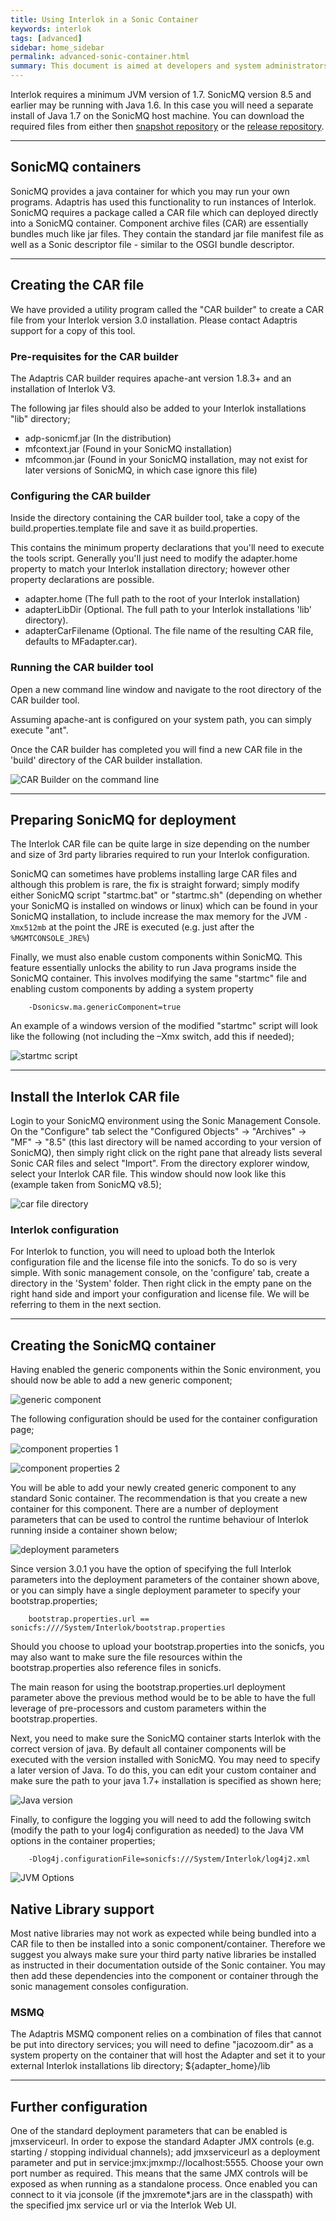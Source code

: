 ```yaml
---
title: Using Interlok in a Sonic Container
keywords: interlok
tags: [advanced]
sidebar: home_sidebar
permalink: advanced-sonic-container.html
summary: This document is aimed at developers and system administrators who wish to run an instance of Interlok inside a SonicMQ container. You will be instructed on how to build a deployable package (car file) which can be deployed into a SonicMQ container and finally you'll be shown the various configuration options. It is assumed you will have sufficient knowledge of SonicMQ and basic configuration. The following documentation has been created and tested for SonicMQ versions 7.6, 8.5, 2013 and 2015.
---
```


Interlok requires a minimum JVM version of 1.7. SonicMQ version 8.5 and earlier may be running with Java 1.6.  In this case you will need a separate install of Java 1.7 on the SonicMQ host machine. You can download the required files from either then [snapshot repository](https://development.adaptris.net/nexus/content/groups/adaptris-snapshots/com/adaptris/adp-sonicmf/) or the [release repository](https://development.adaptris.net/nexus/content/groups/public/com/adaptris/adp-sonicmf/).

----

## SonicMQ containers ##

SonicMQ provides a java container for which you may run your own programs. Adaptris has used this functionality to run instances of Interlok. SonicMQ requires a package called a CAR file which can deployed directly into a SonicMQ container. Component archive files (CAR) are essentially bundles much like jar files.  They contain the standard jar file manifest file as well as a Sonic descriptor file - similar to the OSGI bundle descriptor.

----

## Creating the CAR file ##

We have provided a utility program called the "CAR builder" to create a CAR file from your Interlok version 3.0 installation. Please contact Adaptris support for a copy of this tool.

### Pre-requisites for the CAR builder ###

The Adaptris CAR builder requires apache-ant version 1.8.3+ and an installation of Interlok V3.

The following jar files should also be added to your Interlok installations "lib" directory;

- adp-sonicmf.jar (In the distribution)
- mfcontext.jar (Found in your SonicMQ installation)
- mfcommon.jar (Found in your SonicMQ installation, may not exist for later versions of SonicMQ, in which case ignore this file)

### Configuring the CAR builder ###

Inside the directory containing the CAR builder tool, take a copy of the build.properties.template file and save it as build.properties.

This contains the minimum property declarations that you'll need to execute the tools script. Generally you'll just need to modify the adapter.home property to match your Interlok installation directory; however other property declarations are possible.

- adapter.home (The full path to the root of your Interlok installation)
- adapterLibDir (Optional.  The full path to your Interlok installations 'lib' directory).
- adapterCarFilename (Optional.  The file name of the resulting CAR file, defaults to MFadapter.car).

### Running the CAR builder tool ###

Open a new command line window and navigate to the root directory of the CAR builder tool.

Assuming apache-ant is configured on your system path, you can simply execute "ant".

Once the CAR builder has completed you will find a new CAR file in the 'build' directory of the CAR builder installation.

![CAR Builder on the command line](./images/sonic-container/sonicmq-container-Figure1.png)

----

## Preparing SonicMQ for deployment ##

The Interlok CAR file can be quite large in size depending on the number and size of 3rd party libraries required to run your Interlok configuration.

SonicMQ can sometimes have problems installing large CAR files and although this problem is rare, the fix is straight forward; simply modify either SonicMQ script "startmc.bat" or "startmc.sh" (depending on whether your SonicMQ is installed on windows or linux) which can be found in your SonicMQ installation, to include increase the max memory for the JVM `-Xmx512mb` at the point the JRE is executed (e.g. just after the `%MGMTCONSOLE_JRE%`)

Finally, we must also enable custom components within SonicMQ.  This feature essentially unlocks the ability to run Java programs inside the SonicMQ container. This involves modifying the same "startmc" file and enabling custom components by adding a system property

```
    -Dsonicsw.ma.genericComponent=true
```

An example of a windows version of the modified "startmc" script will look like the following (not including the –Xmx switch, add this if needed);

![startmc script](./images/sonic-container/sonicmq-container-Figure3.png)

----

## Install the Interlok CAR file ##

Login to your SonicMQ environment using the Sonic Management Console. On the "Configure" tab select the "Configured Objects" -> "Archives" -> "MF" -> "8.5" (this last directory will be named according to your version of SonicMQ), then simply right click on the right pane that already lists several Sonic CAR files and select "Import".  From the directory explorer window, select your Interlok CAR file.  This window should now look like this (example taken from SonicMQ v8.5);

![car file directory](./images/sonic-container/sonicmq-container-Figure2.png)

### Interlok configuration ###

For Interlok to function, you will need to upload both the Interlok configuration file and the license file into the sonicfs. To do so is very simple.  With sonic management console, on the 'configure' tab, create a directory in the 'System' folder.  Then right click in the empty pane on the right hand side and import your configuration and license file.  We will be referring to them in the next section.

----

## Creating the SonicMQ container ##

Having enabled the generic components within the Sonic environment, you should now be able to add a new generic component;

![generic component](./images/sonic-container/sonicmq-container-Figure4.png)

The following configuration should be used for the container configuration page;

![component properties 1](./images/sonic-container/sonicmq-container-Figure5.png)

![component properties 2](./images/sonic-container/sonicmq-container-Figure6.png)

You will be able to add your newly created generic component to any standard Sonic container. The recommendation is that you create a new container for this component. There are a number of deployment parameters that can be used to control the runtime behaviour of Interlok running inside a container shown below;

![deployment parameters](./images/sonic-container/sonicmq-container-Figure7.png)

Since version 3.0.1 you have the option of specifying the full Interlok parameters into the deployment parameters of the container shown above, or you can simply have a single deployment parameter to specify your bootstrap.properties;

```
	bootstrap.properties.url == sonicfs:////System/Interlok/bootstrap.properties
```

Should you choose to upload your bootstrap.properties into the sonicfs, you may also want to make sure the file resources within the bootstrap.properties also reference files in sonicfs.

The main reason for using the bootstrap.properties.url deployment parameter above the previous method would be to be able to have the full leverage of pre-processors and custom parameters within the bootstrap.properties.

Next, you need to make sure the SonicMQ container starts Interlok with the correct version of java. By default all container components will be executed with the version installed with SonicMQ.  You may need to specify a later version of Java. To do this, you can edit your custom container and make sure the path to your java 1.7+ installation is specified as shown here;

![Java version](./images/sonic-container/sonicmq-container-Figure8.png)

Finally, to configure the logging you will need to add the following switch (modify the path to your log4j configuration as needed) to the Java VM options in the container properties;

```
	-Dlog4j.configurationFile=sonicfs:///System/Interlok/log4j2.xml
```

![JVM Options](./images/sonic-container/sonicmq-container-Figure9.png)

## Native Library support ##

Most native libraries may not work as expected while being bundled into a CAR file to then be installed into a sonic component/container.  Therefore we suggest you always make sure your third party native libraries be installed as instructed in their documentation outside of the Sonic container. You may then add these dependencies into the component or container through the sonic management consoles configuration.

### MSMQ ###

The Adaptris MSMQ component relies on a combination of files that cannot be put into directory services; you will need to define "jacozoom.dir" as a system property on the container that will host the Adapter and set it to your external Interlok installations lib directory; ${adapter_home}/lib

----

## Further configuration ##

One of the standard deployment parameters that can be enabled is jmxserviceurl. In order to expose the standard Adapter JMX controls (e.g. starting / stopping individual channels); add jmxserviceurl as a deployment parameter and put in service:jmx:jmxmp://localhost:5555. Choose your own port number as required. This means that the same JMX controls will be exposed as when running as a standalone process. Once enabled you can connect to it via jconsole (if the jmxremote*.jars are in the classpath) with the specified jmx service url or via the Interlok Web UI.